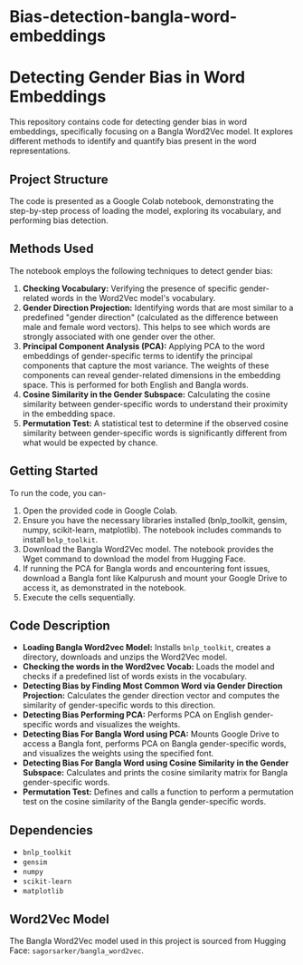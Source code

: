 # Bias-detection-bangla-word-embeddings

# Detecting Gender Bias in Word Embeddings

This repository contains code for detecting gender bias in word embeddings, specifically focusing on a Bangla Word2Vec model. It explores different methods to identify and quantify bias present in the word representations.

## Project Structure

The code is presented as a Google Colab notebook, demonstrating the step-by-step process of loading the model, exploring its vocabulary, and performing bias detection.

## Methods Used

The notebook employs the following techniques to detect gender bias:

1.  **Checking Vocabulary:** Verifying the presence of specific gender-related words in the Word2Vec model's vocabulary.
2.  **Gender Direction Projection:** Identifying words that are most similar to a predefined "gender direction" (calculated as the difference between male and female word vectors). This helps to see which words are strongly associated with one gender over the other.
3.  **Principal Component Analysis (PCA):** Applying PCA to the word embeddings of gender-specific terms to identify the principal components that capture the most variance. The weights of these components can reveal gender-related dimensions in the embedding space. This is performed for both English and Bangla words.
4.  **Cosine Similarity in the Gender Subspace:** Calculating the cosine similarity between gender-specific words to understand their proximity in the embedding space.
5.  **Permutation Test:** A statistical test to determine if the observed cosine similarity between gender-specific words is significantly different from what would be expected by chance.

## Getting Started

To run the code, you can-

1.  Open the provided code in Google Colab.
2.  Ensure you have the necessary libraries installed (bnlp\_toolkit, gensim, numpy, scikit-learn, matplotlib). The notebook includes commands to install `bnlp_toolkit`.
3.  Download the Bangla Word2Vec model. The notebook provides the Wget command to download the model from Hugging Face.
4.  If running the PCA for Bangla words and encountering font issues, download a Bangla font like Kalpurush and mount your Google Drive to access it, as demonstrated in the notebook.
5.  Execute the cells sequentially.

## Code Description

-   **Loading Bangla Word2vec Model:** Installs `bnlp_toolkit`, creates a directory, downloads and unzips the Word2Vec model.
-   **Checking the words in the Word2vec Vocab:** Loads the model and checks if a predefined list of words exists in the vocabulary.
-   **Detecting Bias by Finding Most Common Word via Gender Direction Projection:** Calculates the gender direction vector and computes the similarity of gender-specific words to this direction.
-   **Detecting Bias Performing PCA:** Performs PCA on English gender-specific words and visualizes the weights.
-   **Detecting Bias For Bangla Word using PCA:** Mounts Google Drive to access a Bangla font, performs PCA on Bangla gender-specific words, and visualizes the weights using the specified font.
-   **Detecting Bias For Bangla Word using Cosine Similarity in the Gender Subspace:** Calculates and prints the cosine similarity matrix for Bangla gender-specific words.
-   **Permutation Test:** Defines and calls a function to perform a permutation test on the cosine similarity of the Bangla gender-specific words.

## Dependencies

-   `bnlp_toolkit`
-   `gensim`
-   `numpy`
-   `scikit-learn`
-   `matplotlib`

## Word2Vec Model

The Bangla Word2Vec model used in this project is sourced from Hugging Face: `sagorsarker/bangla_word2vec`.
